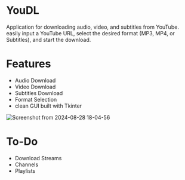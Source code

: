 # YouDL
Application for downloading audio, video, and subtitles from YouTube. easily input a YouTube URL, select the desired format (MP3, MP4, or Subtitles), and start the download.

# Features
- Audio Download
- Video Download
- Subtitles Download
- Format Selection
- clean GUI built with Tkinter

![Screenshot from 2024-08-28 18-04-56](https://github.com/user-attachments/assets/8a1ec176-701b-4051-aa8e-5763d6685db7)

# To-Do
- Download Streams
- Channels
- Playlists

